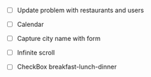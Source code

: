 
- [ ] Update problem with restaurants and users
- [ ] Calendar
- [ ] Capture city name with form
- [ ] Infinite scroll
- [ ] CheckBox breakfast-lunch-dinner

